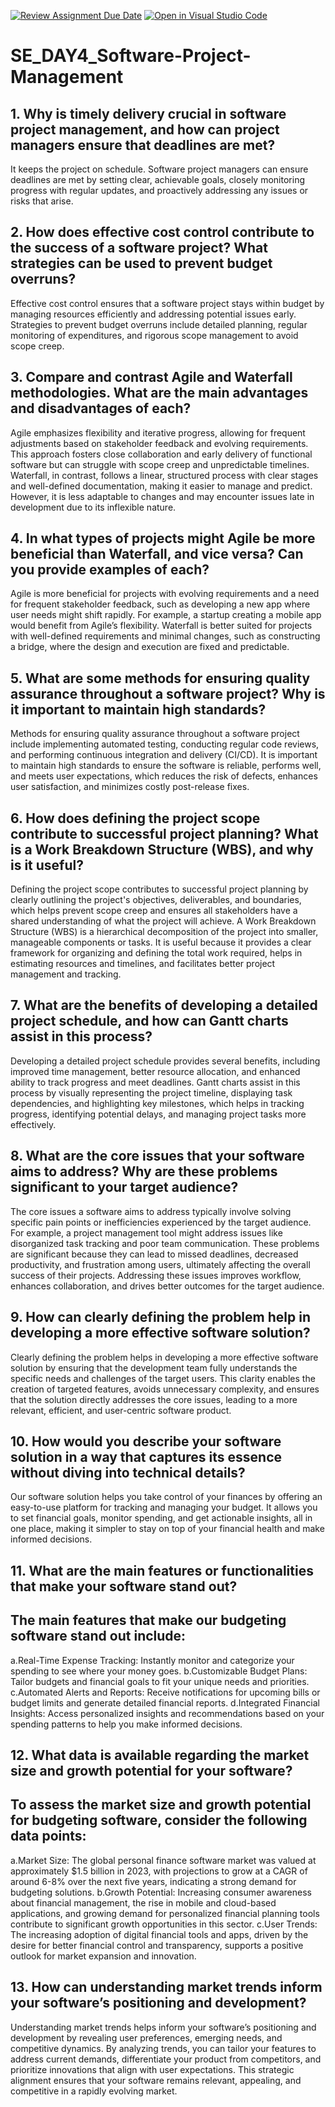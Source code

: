 [![Review Assignment Due Date](https://classroom.github.com/assets/deadline-readme-button-22041afd0340ce965d47ae6ef1cefeee28c7c493a6346c4f15d667ab976d596c.svg)](https://classroom.github.com/a/9pw6JKcu)
[![Open in Visual Studio Code](https://classroom.github.com/assets/open-in-vscode-2e0aaae1b6195c2367325f4f02e2d04e9abb55f0b24a779b69b11b9e10269abc.svg)](https://classroom.github.com/online_ide?assignment_repo_id=15643445&assignment_repo_type=AssignmentRepo)
# SE_DAY4_Software-Project-Management
## 1. Why is timely delivery crucial in software project management, and how can project managers ensure that deadlines are met?
 It keeps the project on schedule. Software project managers can ensure deadlines are met by setting clear, achievable goals, closely monitoring progress with regular updates, and proactively addressing any issues or risks that arise.
## 2. How does effective cost control contribute to the success of a software project? What strategies can be used to prevent budget overruns?
Effective cost control ensures that a software project stays within budget by managing resources efficiently and addressing potential issues early. Strategies to prevent budget overruns include detailed planning, regular monitoring of expenditures, and rigorous scope management to avoid scope creep.

## 3. Compare and contrast Agile and Waterfall methodologies. What are the main advantages and disadvantages of each?
Agile emphasizes flexibility and iterative progress, allowing for frequent adjustments based on stakeholder feedback and evolving requirements. This approach fosters close collaboration and early delivery of functional software but can struggle with scope creep and unpredictable timelines. Waterfall, in contrast, follows a linear, structured process with clear stages and well-defined documentation, making it easier to manage and predict. However, it is less adaptable to changes and may encounter issues late in development due to its inflexible nature.


## 4. In what types of projects might Agile be more beneficial than Waterfall, and vice versa? Can you provide examples of each?
Agile is more beneficial for projects with evolving requirements and a need for frequent stakeholder feedback, such as developing a new app where user needs might shift rapidly. For example, a startup creating a mobile app would benefit from Agile’s flexibility. Waterfall is better suited for projects with well-defined requirements and minimal changes, such as constructing a bridge, where the design and execution are fixed and predictable.

## 5. What are some methods for ensuring quality assurance throughout a software project? Why is it important to maintain high standards?
Methods for ensuring quality assurance throughout a software project include implementing automated testing, conducting regular code reviews, and performing continuous integration and delivery (CI/CD). It is important to maintain high standards to ensure the software is reliable, performs well, and meets user expectations, which reduces the risk of defects, enhances user satisfaction, and minimizes costly post-release fixes.

## 6. How does defining the project scope contribute to successful project planning? What is a Work Breakdown Structure (WBS), and why is it useful?
Defining the project scope contributes to successful project planning by clearly outlining the project's objectives, deliverables, and boundaries, which helps prevent scope creep and ensures all stakeholders have a shared understanding of what the project will achieve. A Work Breakdown Structure (WBS) is a hierarchical decomposition of the project into smaller, manageable components or tasks. It is useful because it provides a clear framework for organizing and defining the total work required, helps in estimating resources and timelines, and facilitates better project management and tracking.


## 7. What are the benefits of developing a detailed project schedule, and how can Gantt charts assist in this process?
Developing a detailed project schedule provides several benefits, including improved time management, better resource allocation, and enhanced ability to track progress and meet deadlines. Gantt charts assist in this process by visually representing the project timeline, displaying task dependencies, and highlighting key milestones, which helps in tracking progress, identifying potential delays, and managing project tasks more effectively.



## 8. What are the core issues that your software aims to address? Why are these problems significant to your target audience?
The core issues a software aims to address typically involve solving specific pain points or inefficiencies experienced by the target audience. For example, a project management tool might address issues like disorganized task tracking and poor team communication. These problems are significant because they can lead to missed deadlines, decreased productivity, and frustration among users, ultimately affecting the overall success of their projects. Addressing these issues improves workflow, enhances collaboration, and drives better outcomes for the target audience.


## 9. How can clearly defining the problem help in developing a more effective software solution?
Clearly defining the problem helps in developing a more effective software solution by ensuring that the development team fully understands the specific needs and challenges of the target users. This clarity enables the creation of targeted features, avoids unnecessary complexity, and ensures that the solution directly addresses the core issues, leading to a more relevant, efficient, and user-centric software product.


## 10. How would you describe your software solution in a way that captures its essence without diving into technical details?
Our software solution helps you take control of your finances by offering an easy-to-use platform for tracking and managing your budget. It allows you to set financial goals, monitor spending, and get actionable insights, all in one place, making it simpler to stay on top of your financial health and make informed decisions.


## 11. What are the main features or functionalities that make your software stand out?

## The main features that make our budgeting software stand out include:
a.Real-Time Expense Tracking: Instantly monitor and categorize your spending to see where your money goes.
b.Customizable Budget Plans: Tailor budgets and financial goals to fit your unique needs and priorities.
c.Automated Alerts and Reports: Receive notifications for upcoming bills or budget limits and generate detailed financial reports.
d.Integrated Financial Insights: Access personalized insights and recommendations based on your spending patterns to help you make informed decisions.

## 12. What data is available regarding the market size and growth potential for your software?
## To assess the market size and growth potential for budgeting software, consider the following data points:
a.Market Size: The global personal finance software market was valued at approximately $1.5 billion in 2023, with projections to grow at a CAGR of around 6-8% over the next five years, indicating a strong demand for budgeting solutions.
b.Growth Potential: Increasing consumer awareness about financial management, the rise in mobile and cloud-based applications, and growing demand for personalized financial planning tools contribute to significant growth opportunities in this sector.
c.User Trends: The increasing adoption of digital financial tools and apps, driven by the desire for better financial control and transparency, supports a positive outlook for market expansion and innovation.

## 13. How can understanding market trends inform your software’s positioning and development?
Understanding market trends helps inform your software’s positioning and development by revealing user preferences, emerging needs, and competitive dynamics. By analyzing trends, you can tailor your features to address current demands, differentiate your product from competitors, and prioritize innovations that align with user expectations. This strategic alignment ensures that your software remains relevant, appealing, and competitive in a rapidly evolving market.





